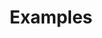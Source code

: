 ---
title: "Examples"
description: "LabVIEW Examples"
icon: "auto_stories"
weight: 2000000
draft: false
---